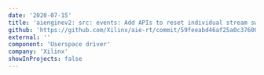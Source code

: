 ```yaml
---
date: '2020-07-15'
title: 'aienginev2: src: events: Add APIs to reset individual stream switch port event selection ID and combo events'
github: 'https://github.com/Xilinx/aie-rt/commit/59feeabd46af25a0c3760090b4d9412f26eab89f'
external: ''
component: 'Userspace driver'
company: 'Xilinx'
showInProjects: false
---
```

